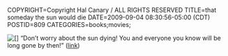 COPYRIGHT=Copyright Hal Canary / ALL RIGHTS RESERVED
TITLE=that someday the sun would die
DATE=2009-09-04 08:30:56-05:00 (CDT)
POSTID=809
CATEGORIES=books;movies;

![[]](http://www.newyorker.com/images/2009/08/24/p233/090824_r18725_p233.jpg) “Don’t worry about the sun dying! You and everyone you know will be long gone by then!” ([link](http://www.newyorker.com/fiction/features/2009/08/24/090824fi_fiction_eggers?printable=true))
